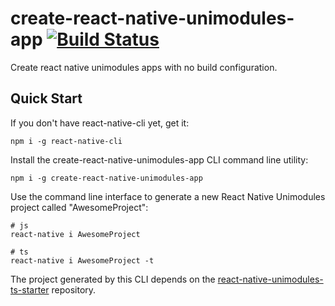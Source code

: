# create-react-native-unimodules-app [![Build Status](https://app.bitrise.io/app/8366e3a471dcdedb/status.svg?token=NHNUDP5qiXg28kQYmLu9AQ&branch=master)](https://app.bitrise.io/app/8366e3a471dcdedb#/builds)

Create react native unimodules apps with no build configuration.

## Quick Start
If you don't have react-native-cli yet, get it:
``` shell
npm i -g react-native-cli
```
Install the create-react-native-unimodules-app CLI command line utility:
``` shell
npm i -g create-react-native-unimodules-app
```
Use the command line interface to generate a new React Native Unimodules project called "AwesomeProject":
``` shell
# js
react-native i AwesomeProject

# ts
react-native i AwesomeProject -t
```
The project generated by this CLI depends on the [react-native-unimodules-ts-starter](https://github.com/Youmenomi/react-native-unimodules-ts-starter) repository.
